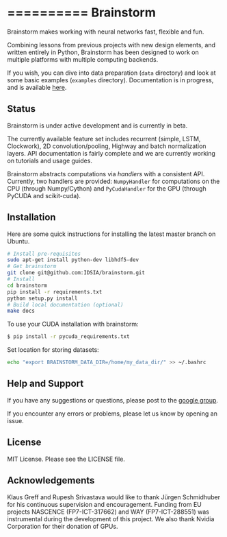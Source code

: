 ==========
Brainstorm
==========

Brainstorm makes working with neural networks fast, flexible and fun.

Combining lessons from previous projects with new design elements, and written entirely in Python, Brainstorm has been designed to work on multiple platforms with multiple computing backends.

If you wish, you can dive into data preparation (``data`` directory) and look at some basic examples (``examples`` directory).
Documentation is in progress, and is available [here](https://brainstorm.readthedocs.org/en/latest/).

Status
------
Brainstorm is under active development and is currently in beta. 

The currently available feature set includes recurrent (simple, LSTM, Clockwork), 2D convolution/pooling, Highway and batch normalization layers. API documentation is fairly complete and we are currently working on tutorials and usage guides.

Brainstorm abstracts computations via *handlers* with a consistent API. Currently, two handlers are provided: `NumpyHandler` for computations on the CPU (through Numpy/Cython) and `PyCudaHandler` for the GPU (through PyCUDA and scikit-cuda).

Installation
------------
Here are some quick instructions for installing the latest master branch on Ubuntu.

```bash
# Install pre-requisites
sudo apt-get install python-dev libhdf5-dev
# Get brainstorm
git clone git@github.com:IDSIA/brainstorm.git
# Install
cd brainstorm
pip install -r requirements.txt
python setup.py install
# Build local documentation (optional)
make docs
```
To use your CUDA installation with brainstorm:
```bash
$ pip install -r pycuda_requirements.txt
```
Set location for storing datasets:
```bash
echo "export BRAINSTORM_DATA_DIR=/home/my_data_dir/" >> ~/.bashrc
```

Help and Support
----------------

If you have any suggestions or questions, please post to the [google group](https://groups.google.com/forum/#!forum/mailstorm).

If you encounter any errors or problems, please let us know by opening an issue.

License
-------

MIT License. Please see the LICENSE file.

Acknowledgements
----------------

Klaus Greff and Rupesh Srivastava would like to thank Jürgen Schmidhuber for his continuous supervision and encouragement.
Funding from EU projects NASCENCE (FP7-ICT-317662) and WAY (FP7-ICT-288551) was instrumental during the development of this project.
We also thank Nvidia Corporation for their donation of GPUs.
